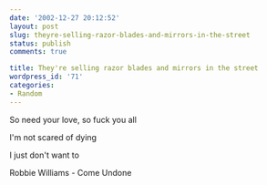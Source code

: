```yaml
---
date: '2002-12-27 20:12:52'
layout: post
slug: theyre-selling-razor-blades-and-mirrors-in-the-street
status: publish
comments: true

title: They're selling razor blades and mirrors in the street
wordpress_id: '71'
categories:
- Random
---
```


> 

> 
> 
So need your love, so fuck you all

> 
> 

> 
> 
I'm not scared of dying  

I just don't want to

> 
> 




Robbie Williams - Come Undone
